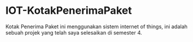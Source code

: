 # IOT-KotakPenerimaPaket
Kotak Penerima Paket ini menggunakan sistem internet of things, ini adalah sebuah projek yang telah saya selesaikan di semester 4. 
